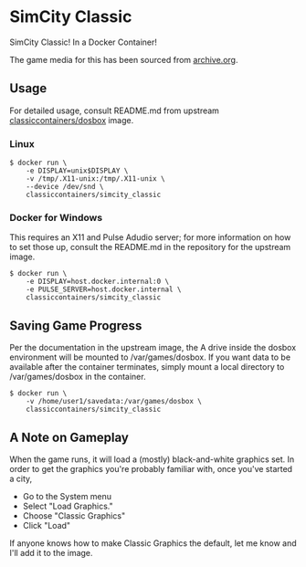 # SimCity Classic

SimCity Classic! In a Docker Container!

The game media for this has been sourced from [archive.org](https://archive.org/details/msdos_SimCity_Classic_1994).

## Usage

For detailed usage, consult README.md from upstream
[classiccontainers/dosbox](https://github.com/classic-containers/dosbox) image.

### Linux

```shell
$ docker run \
    -e DISPLAY=unix$DISPLAY \
    -v /tmp/.X11-unix:/tmp/.X11-unix \
    --device /dev/snd \
    classiccontainers/simcity_classic
```

### Docker for Windows

This requires an X11 and Pulse Adudio server; for more information on how to
set those up, consult the README.md in the repository for the upstream image.

```shell
$ docker run \
    -e DISPLAY=host.docker.internal:0 \
    -e PULSE_SERVER=host.docker.internal \
    classiccontainers/simcity_classic
```

## Saving Game Progress

Per the documentation in the upstream image, the A drive inside the dosbox
environment will be mounted to /var/games/dosbox. If you want data to be
available after the container terminates, simply mount a local directory
to /var/games/dosbox in the container.

```shell
$ docker run \
    -v /home/user1/savedata:/var/games/dosbox \
    classiccontainers/simcity_classic
```
## A Note on Gameplay

When the game runs, it will load a (mostly) black-and-white graphics set.
In order to get the graphics you're probably familiar with, once you've
started a city,

- Go to the System menu
- Select "Load Graphics."
- Choose "Classic Graphics"
- Click "Load"

If anyone knows how to make Classic Graphics the default, let me know and
I'll add it to the image.
